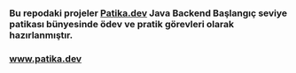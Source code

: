 ### Bu repodaki projeler [Patika.dev](www.patika.dev) Java Backend Başlangıç seviye patikası bünyesinde ödev ve pratik görevleri olarak hazırlanmıştır.

### www.patika.dev
